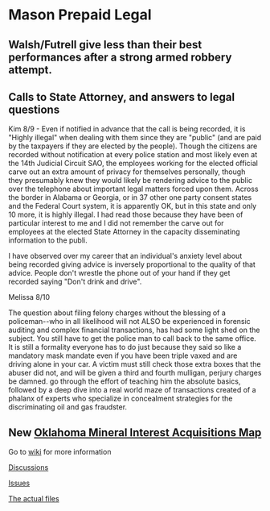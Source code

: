 # Mason Prepaid Legal

## Walsh/Futrell give less than their best performances after a strong armed robbery attempt.

## Calls to State Attorney, and answers to legal questions
Kim 8/9 - Even if notified in advance that the call is being recorded, it is "Highly illegal" when dealing with them since they are "public" (and are paid by the taxpayers if they are elected by the people).  Though the citizens are recorded without notification at every police station and most likely even at the 14th Judicial Circuit SAO, the employees working for the elected official carve out an extra amount of privacy for themselves personally, though they presumably knew they would likely be rendering advice to the public over the telephone about important legal matters forced upon them.
Across the border in Alabama or Georgia, or in 37 other one party consent states and the  Federal Court system, it is apparently OK, but in this state and only 10 more, it is highly illegal.
I had read those because they have been of particular interest to me and I did not remember the carve out for employees at the elected State Attorney in the capacity disseminating information to the publi.

I have observed over my career that an individual's anxiety level about being recorded giving advice is inversely proportional to the quality of that advice.  People don't wrestle the phone out of your hand if they get recorded saying "Don't drink and drive".

Melissa 8/10

The question about filing felony charges without the blessing of a policeman--who in all likelihood will not ALSO be experienced in forensic auditing and complex financial transactions, has had some light shed on the subject.  You still have to get the police man to call back to the same office.   It is still a formality everyone has to do just because they said so like a mandatory mask mandate even if you have been triple vaxed and are driving alone in your car.  A victim must still check those extra boxes that the abuser did not, and will be given a third and fourth mulligan, perjury charges be damned. go through the effort of teaching him the absolute basics, followed by a deep dive into a real world maze of transactions created  of a phalanx of experts who specialize in concealment strategies for the discriminating oil and gas fraudster.

## New [Oklahoma Mineral Interest Acquisitions Map](https://mconsulting.github.io/legal/OKMap.html) 



Go to [wiki](https://github.com/mconsulting/legal/wiki) for more information

[Discussions](https://github.com/mconsulting/legal/discussions)

[Issues](https://github.com/mconsulting/legal/issues)

[The actual files](files)













